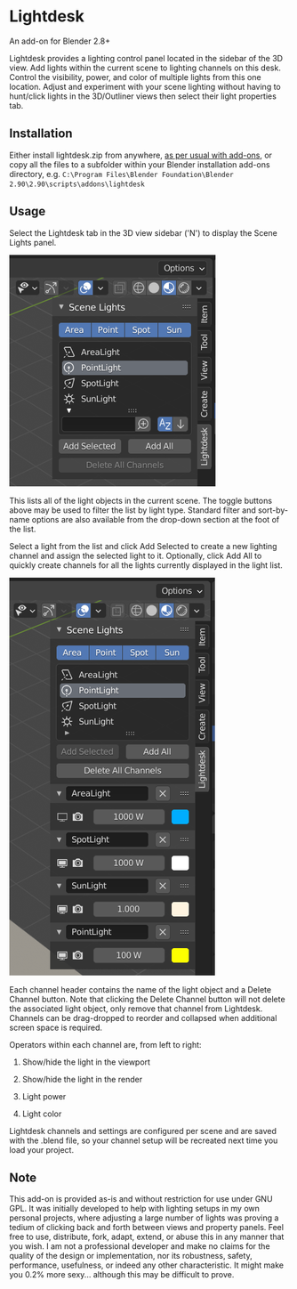 # Lightdesk

An add-on for Blender 2.8+

Lightdesk provides a lighting control panel located in the sidebar of the 3D view.
Add lights within the current scene to lighting channels on this desk. Control the visibility, power, and color of multiple lights from this one location. Adjust and experiment with your scene lighting without having to hunt/click lights in the 3D/Outliner views then select their light properties tab.

## Installation
Either install lightdesk.zip from anywhere, [as per usual with add-ons](https://docs.blender.org/manual/en/latest/editors/preferences/addons.html), or copy all the files to a subfolder within your Blender installation add-ons directory, e.g. `C:\Program Files\Blender Foundation\Blender 2.90\2.90\scripts\addons\lightdesk`

## Usage

Select the Lightdesk tab in the 3D view sidebar ('N') to display the Scene Lights panel.

![Light selection](lights.png)

This lists all of the light objects in the current scene. The toggle buttons above may be used to filter the list by light type. Standard filter and sort-by-name options are also available from the drop-down section at the foot of the list.

Select a light from the list and click Add Selected to create a new lighting channel and assign the selected light to it.
Optionally, click Add All to quickly create channels for all the lights currently displayed in the light list.

![Light selection](channels.png)

Each channel header contains the name of the light object and a Delete Channel button. Note that clicking the Delete Channel button will not delete the associated light object, only remove that channel from Lightdesk. Channels can be drag-dropped to reorder and collapsed when additional screen space is required.

Operators within each channel are, from left to right:

1. Show/hide the light in the viewport

2. Show/hide the light in the render

3. Light power

4. Light color


Lightdesk channels and settings are configured per scene and are saved with the .blend file, so your channel setup will be recreated next time you load your project.


## Note

This add-on is provided as-is and without restriction for use under GNU GPL. It was initially developed to help with lighting setups in my own personal projects, where adjusting a large number of lights was proving a tedium of clicking back and forth between views and property panels. Feel free to use, distribute, fork, adapt, extend, or abuse this in any manner that you wish. I am not a professional developer and make no claims for the quality of the design or implementation, nor its robustness, safety, performance, usefulness, or indeed any other characteristic. It might make you 0.2% more sexy... although this may be difficult to prove.
